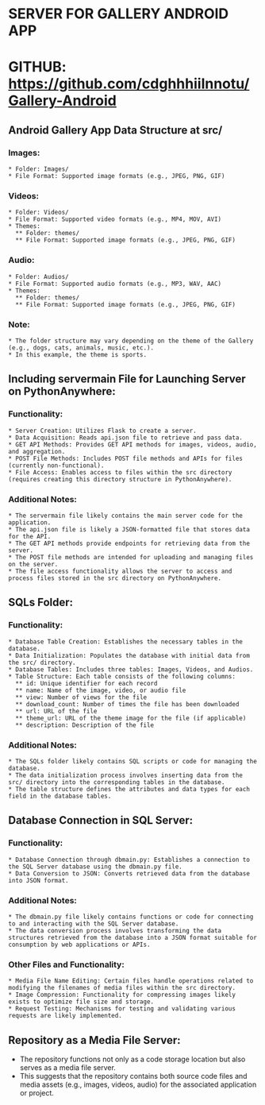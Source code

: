 # SERVER FOR GALLERY ANDROID APP
# GITHUB: https://github.com/cdghhhiilnnotu/Gallery-Android

## Android Gallery App Data Structure at src/
  ### Images:
    * Folder: Images/
    * File Format: Supported image formats (e.g., JPEG, PNG, GIF)
  ### Videos:
    * Folder: Videos/
    * File Format: Supported video formats (e.g., MP4, MOV, AVI)
    * Themes:
      ** Folder: themes/
      ** File Format: Supported image formats (e.g., JPEG, PNG, GIF)
  ### Audio:
    * Folder: Audios/
    * File Format: Supported audio formats (e.g., MP3, WAV, AAC)
    * Themes:
      ** Folder: themes/
      ** File Format: Supported image formats (e.g., JPEG, PNG, GIF)
  ### Note:
    * The folder structure may vary depending on the theme of the Gallery (e.g., dogs, cats, animals, music, etc.).
    * In this example, the theme is sports.

## Including servermain File for Launching Server on PythonAnywhere:
  ### Functionality:
    * Server Creation: Utilizes Flask to create a server.
    * Data Acquisition: Reads api.json file to retrieve and pass data.
    * GET API Methods: Provides GET API methods for images, videos, audio, and aggregation.
    * POST File Methods: Includes POST file methods and APIs for files (currently non-functional).
    * File Access: Enables access to files within the src directory (requires creating this directory structure in PythonAnywhere).
  ### Additional Notes:
    * The servermain file likely contains the main server code for the application.
    * The api.json file is likely a JSON-formatted file that stores data for the API.
    * The GET API methods provide endpoints for retrieving data from the server.
    * The POST file methods are intended for uploading and managing files on the server.
    * The file access functionality allows the server to access and process files stored in the src directory on PythonAnywhere.

## SQLs Folder:
  ### Functionality:
    * Database Table Creation: Establishes the necessary tables in the database.
    * Data Initialization: Populates the database with initial data from the src/ directory.
    * Database Tables: Includes three tables: Images, Videos, and Audios.
    * Table Structure: Each table consists of the following columns:
      ** id: Unique identifier for each record
      ** name: Name of the image, video, or audio file
      ** view: Number of views for the file
      ** download_count: Number of times the file has been downloaded
      ** url: URL of the file
      ** theme_url: URL of the theme image for the file (if applicable)
      ** description: Description of the file
  ### Additional Notes:
    * The SQLs folder likely contains SQL scripts or code for managing the database.
    * The data initialization process involves inserting data from the src/ directory into the corresponding tables in the database.
    * The table structure defines the attributes and data types for each field in the database tables.

## Database Connection in SQL Server:
  ### Functionality:
    * Database Connection through dbmain.py: Establishes a connection to the SQL Server database using the dbmain.py file.
    * Data Conversion to JSON: Converts retrieved data from the database into JSON format.
  ### Additional Notes:
    * The dbmain.py file likely contains functions or code for connecting to and interacting with the SQL Server database.
    * The data conversion process involves transforming the data structures retrieved from the database into a JSON format suitable for consumption by web applications or APIs.
  ### Other Files and Functionality:
    * Media File Name Editing: Certain files handle operations related to modifying the filenames of media files within the src directory.
    * Image Compression: Functionality for compressing images likely exists to optimize file size and storage.
    * Request Testing: Mechanisms for testing and validating various requests are likely implemented.

## Repository as a Media File Server:
  * The repository functions not only as a code storage location but also serves as a media file server. 
  * This suggests that the repository contains both source code files and media assets (e.g., images, videos, audio) for the associated application or project.
